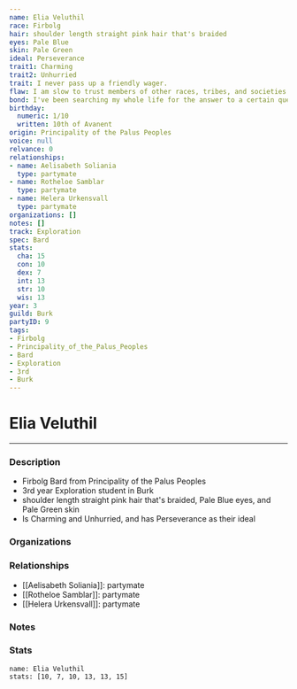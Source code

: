 ```yaml
---
name: Elia Veluthil
race: Firbolg
hair: shoulder length straight pink hair that's braided
eyes: Pale Blue
skin: Pale Green
ideal: Perseverance
trait1: Charming
trait2: Unhurried
trait: I never pass up a friendly wager.
flaw: I am slow to trust members of other races, tribes, and societies.
bond: I've been searching my whole life for the answer to a certain question.
birthday:
  numeric: 1/10
  written: 10th of Avanent
origin: Principality of the Palus Peoples
voice: null
relvance: 0
relationships:
- name: Aelisabeth Soliania
  type: partymate
- name: Rotheloe Samblar
  type: partymate
- name: Helera Urkensvall
  type: partymate
organizations: []
notes: []
track: Exploration
spec: Bard
stats:
  cha: 15
  con: 10
  dex: 7
  int: 13
  str: 10
  wis: 13
year: 3
guild: Burk
partyID: 9
tags:
- Firbolg
- Principality_of_the_Palus_Peoples
- Bard
- Exploration
- 3rd
- Burk
---
```

# Elia Veluthil
---
### Description
- Firbolg Bard from Principality of the Palus Peoples
- 3rd year Exploration student in Burk
- shoulder length straight pink hair that's braided, Pale Blue eyes, and Pale Green skin
- Is Charming and Unhurried, and has Perseverance as their ideal

### Organizations

### Relationships
- [[Aelisabeth Soliania]]: partymate
- [[Rotheloe Samblar]]: partymate
- [[Helera Urkensvall]]: partymate

### Notes

### Stats
```statblock
name: Elia Veluthil
stats: [10, 7, 10, 13, 13, 15]
```